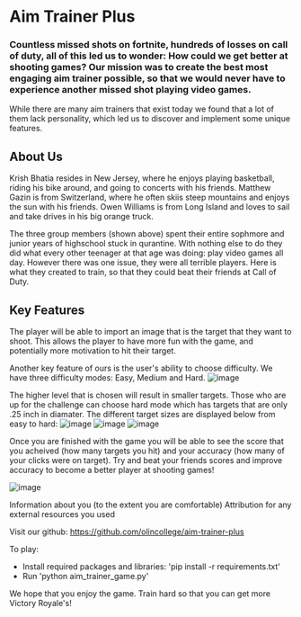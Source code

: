 # Aim Trainer Plus

### Countless missed shots on fortnite, hundreds of losses on call of duty, all of this led us to wonder: How could we get better at shooting games? Our mission was to create the best most engaging aim trainer possible, so that we would never have to experience another missed shot playing video games.

While there are many aim trainers that exist today we found that a lot of them lack personality, which led us to discover and implement some unique features. 

## About Us

Krish Bhatia resides in New Jersey, where he enjoys playing basketball, riding his bike around, and going to concerts with his friends.
Matthew Gazin is from Switzerland, where he often skiis steep mountains and enjoys the sun with his friends.
Owen Williams is from Long Island and loves to sail and take drives in his big orange truck.

The three group members (shown above) spent their entire sophmore and junior years of highschool stuck in qurantine. With nothing else to do they did what every other teenager at that age was doing: play video games all day. However there was one issue, they were all terrible players. Here is what they created to train, so that they could beat their friends at Call of Duty.

## Key Features
The player will be able to import an image that is the target that they want to shoot. This allows the player to have more fun with the game, and potentially more motivation to hit their target. 

Another key feature of ours is the user's ability to choose difficulty. We have three difficulty modes: Easy, Medium and Hard. 
![image](https://user-images.githubusercontent.com/123502998/236355381-a62e3c2e-513e-4a79-ae71-338ff6d99758.png)

The higher level that is chosen will result in smaller targets. Those who are up for the challenge can choose hard mode which has targets that are only .25 inch in diamater. The different target sizes are displayed below from easy to hard:
![image](https://user-images.githubusercontent.com/123502998/236355623-ec4ddd0f-0c26-445b-bfb0-de563619ccd1.png)
![image](https://user-images.githubusercontent.com/123502998/236355596-2eb2ba20-8342-404c-b6b3-8276706b7d97.png)
![image](https://user-images.githubusercontent.com/123502998/236356008-5d8749ba-b5d6-45d9-869a-4e4463d5428a.png)

Once you are finished with the game you will be able to see the score that you acheived (how many targets you hit) and your accuracy (how many of your clicks were on target). Try and beat your friends scores and improve accuracy to become a better player at shooting games!

![image](https://user-images.githubusercontent.com/123502998/236356067-f9bd72c5-9612-4dbc-8816-a1cb870ab039.png)

Information about you (to the extent you are comfortable)
Attribution for any external resources you used

Visit our github: 
https://github.com/olincollege/aim-trainer-plus

To play:
- Install required packages and libraries: 'pip install -r requirements.txt'
- Run 'python aim_trainer_game.py'

We hope that you enjoy the game. Train hard so that you can get more Victory Royale's!

